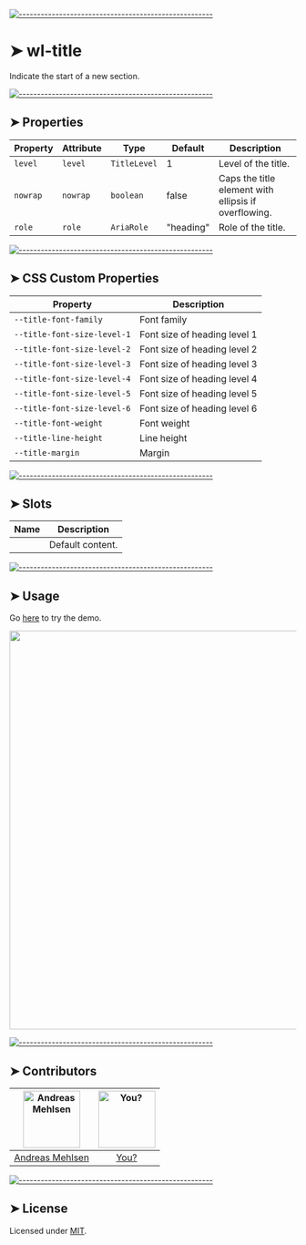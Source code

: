 
[![-----------------------------------------------------](https://raw.githubusercontent.com/andreasbm/readme/master/assets/lines/colored.png)](#wl-title)

# ➤ wl-title

Indicate the start of a new section.


[![-----------------------------------------------------](https://raw.githubusercontent.com/andreasbm/readme/master/assets/lines/colored.png)](#properties)

## ➤ Properties

| Property | Attribute | Type         | Default   | Description                                      |
|----------|-----------|--------------|-----------|--------------------------------------------------|
| `level`  | `level`   | `TitleLevel` | 1         | Level of the title.                              |
| `nowrap` | `nowrap`  | `boolean`    | false     | Caps the title element with ellipsis if overflowing. |
| `role`   | `role`    | `AriaRole`   | "heading" | Role of the title.                               |


[![-----------------------------------------------------](https://raw.githubusercontent.com/andreasbm/readme/master/assets/lines/colored.png)](#css-custom-properties)

## ➤ CSS Custom Properties

| Property                    | Description                  |
|-----------------------------|------------------------------|
| `--title-font-family`       | Font family                  |
| `--title-font-size-level-1` | Font size of heading level 1 |
| `--title-font-size-level-2` | Font size of heading level 2 |
| `--title-font-size-level-3` | Font size of heading level 3 |
| `--title-font-size-level-4` | Font size of heading level 4 |
| `--title-font-size-level-5` | Font size of heading level 5 |
| `--title-font-size-level-6` | Font size of heading level 6 |
| `--title-font-weight`       | Font weight                  |
| `--title-line-height`       | Line height                  |
| `--title-margin`            | Margin                       |


[![-----------------------------------------------------](https://raw.githubusercontent.com/andreasbm/readme/master/assets/lines/colored.png)](#slots)

## ➤ Slots

| Name | Description      |
|------|------------------|
|      | Default content. |



[![-----------------------------------------------------](https://raw.githubusercontent.com/andreasbm/readme/master/assets/lines/colored.png)](#usage)

## ➤ Usage

Go [here](https://weightless.dev/elements/title) to try the demo.

<a href="https://weightless.dev/elements/title" align="center">
  <img src="https://raw.githubusercontent.com/andreasbm/elements/master/screenshots/wl-title.png" width="700" />
</a>


[![-----------------------------------------------------](https://raw.githubusercontent.com/andreasbm/readme/master/assets/lines/colored.png)](#contributors)

## ➤ Contributors
	

| [<img alt="Andreas Mehlsen" src="https://avatars1.githubusercontent.com/u/6267397?s=460&v=4" width="100">](https://twitter.com/andreasmehlsen) | [<img alt="You?" src="https://joeschmoe.io/api/v1/random" width="100">](https://github.com/andreasbm/weightless/blob/master/CONTRIBUTING.md) |
|:--------------------------------------------------:|:--------------------------------------------------:|
| [Andreas Mehlsen](https://twitter.com/andreasmehlsen) | [You?](https://github.com/andreasbm/weightless/blob/master/CONTRIBUTING.md) |


[![-----------------------------------------------------](https://raw.githubusercontent.com/andreasbm/readme/master/assets/lines/colored.png)](#license)

## ➤ License
	
Licensed under [MIT](https://opensource.org/licenses/MIT).